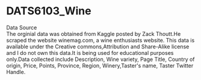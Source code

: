 # DATS6103_Wine
Data Source  
The orginial data was obtained from Kaggle posted by Zack Thoutt.He scraped the website winemag.com, a wine enthusiasts website. This data is available under the Creative commons,Attribution and Share-Alike license and I do not own this data.It is being used for educational purposes only.Data collected include Description, Wine variety, Page Title, Country of origin, Price, Points, Province, Region, Winery,Taster's name, Taster Twitter Handle.

